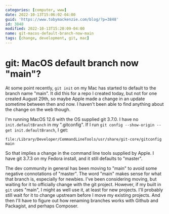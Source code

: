 ```yaml
---
categories: [computer, www]
date: 2022-10-13T15:06:02-04:00
guid: 'https://www.tobymackenzie.com/blog/?p=3848'
id: 3848
modified: 2022-10-13T15:20:09-04:00
name: git-macos-default-branch-now-main
tags: [change, development, git, mac]
---
```


git: MacOS default branch now "main"?
=====================================

At some point recently, `git init` on my Mac has started to default to the branch name "main".  It did this for a repo I created today, but not for one created August 29th, so maybe Apple made a change in an update sometime between then and now.  I haven't been able to find anything about the change on the web though.

<!--more-->

I'm running MacOS 12.6 with the OS supplied git 3.7.0.  I have no `init.defaultBranch` in my ".gitconfig".  If I run `git config --show-origin --get init.defaultBranch`, I get:

```
file:/Library/Developer/CommandLineTools/usr/share/git-core/gitconfig	main
```

So that implies a change in the command line tools supplied by Apple.  I have git 3.7.3 on my Fedora install, and it still defaults to "master".

The dev community in general has been moving to "main" to avoid some negative connotations of "master".  The word "main" makes sense for what that branch is, especially for newbies.  I've been considering moving, but waiting for it to officially change with the git project.  However, if my built in `git` uses "main", I might as well use it, at least for new projects.  I'll probably still wait for it to change upstream before I move my existing projects.  And then I'll have to figure out how renaming branches works with Github and Packagist, and perhaps Composer.

